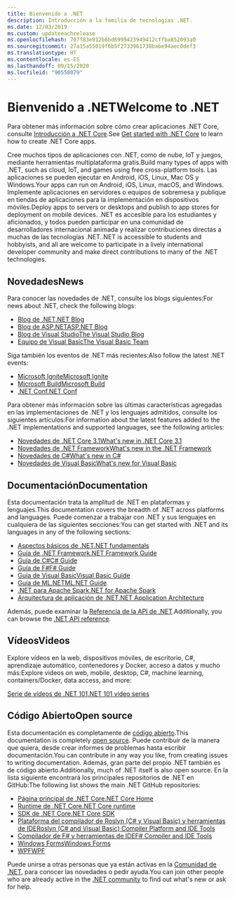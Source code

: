 ```yaml
---
title: Bienvenido a .NET
description: Introducción a la familia de tecnologías .NET.
ms.date: 12/03/2019
ms.custom: updateeachrelease
ms.openlocfilehash: 707f83e912b6bd6999423949412cffba852093a0
ms.sourcegitcommit: 27a15a55019f6b5f2733961738babe94aec0def3
ms.translationtype: HT
ms.contentlocale: es-ES
ms.lasthandoff: 09/15/2020
ms.locfileid: "90558079"
---
```

# <a name="welcome-to-net"></a><span data-ttu-id="d6538-103">Bienvenido a .NET</span><span class="sxs-lookup"><span data-stu-id="d6538-103">Welcome to .NET</span></span>

<span data-ttu-id="d6538-104">Para obtener más información sobre cómo crear aplicaciones .NET Core, consulte [Introducción a .NET Core](core/get-started.md).</span><span class="sxs-lookup"><span data-stu-id="d6538-104">See [Get started with .NET Core](core/get-started.md) to learn how to create .NET Core apps.</span></span>

<span data-ttu-id="d6538-105">Cree muchos tipos de aplicaciones con .NET, como de nube, IoT y juegos, mediante herramientas multiplataforma gratis.</span><span class="sxs-lookup"><span data-stu-id="d6538-105">Build many types of apps with .NET, such as cloud, IoT, and games using free cross-platform tools.</span></span> <span data-ttu-id="d6538-106">Las aplicaciones se pueden ejecutar en Android, iOS, Linux, Mac OS y Windows.</span><span class="sxs-lookup"><span data-stu-id="d6538-106">Your apps can run on Android, iOS, Linux, macOS, and Windows.</span></span> <span data-ttu-id="d6538-107">Implemente aplicaciones en servidores o equipos de sobremesa y publique en tiendas de aplicaciones para la implementación en dispositivos móviles.</span><span class="sxs-lookup"><span data-stu-id="d6538-107">Deploy apps to servers or desktops and publish to app stores for deployment on mobile devices.</span></span> <span data-ttu-id="d6538-108">.NET es accesible para los estudiantes y aficionados, y todos pueden participar en una comunidad de desarrolladores internacional animada y realizar contribuciones directas a muchas de las tecnologías .NET.</span><span class="sxs-lookup"><span data-stu-id="d6538-108">.NET is accessible to students and hobbyists, and all are welcome to participate in a lively international developer community and make direct contributions to many of the .NET technologies.</span></span>

## <a name="news"></a><span data-ttu-id="d6538-109">Novedades</span><span class="sxs-lookup"><span data-stu-id="d6538-109">News</span></span>

<span data-ttu-id="d6538-110">Para conocer las novedades de .NET, consulte los blogs siguientes:</span><span class="sxs-lookup"><span data-stu-id="d6538-110">For news about .NET, check the following blogs:</span></span>

- [<span data-ttu-id="d6538-111">Blog de .NET</span><span class="sxs-lookup"><span data-stu-id="d6538-111">.NET Blog</span></span>](https://devblogs.microsoft.com/dotnet/)
- [<span data-ttu-id="d6538-112">Blog de ASP.NET</span><span class="sxs-lookup"><span data-stu-id="d6538-112">ASP.NET Blog</span></span>](https://devblogs.microsoft.com/aspnet/)
- [<span data-ttu-id="d6538-113">Blog de Visual Studio</span><span class="sxs-lookup"><span data-stu-id="d6538-113">The Visual Studio Blog</span></span>](https://devblogs.microsoft.com/visualstudio/)
- [<span data-ttu-id="d6538-114">Equipo de Visual Basic</span><span class="sxs-lookup"><span data-stu-id="d6538-114">The Visual Basic Team</span></span>](https://devblogs.microsoft.com/vbteam/)

<span data-ttu-id="d6538-115">Siga también los eventos de .NET más recientes:</span><span class="sxs-lookup"><span data-stu-id="d6538-115">Also follow the latest .NET events:</span></span>

- [<span data-ttu-id="d6538-116">Microsoft Ignite</span><span class="sxs-lookup"><span data-stu-id="d6538-116">Microsoft Ignite</span></span>](https://www.microsoft.com/ignite)
- [<span data-ttu-id="d6538-117">Microsoft Build</span><span class="sxs-lookup"><span data-stu-id="d6538-117">Microsoft Build</span></span>](https://www.microsoft.com/build)
- [<span data-ttu-id="d6538-118">.NET Conf</span><span class="sxs-lookup"><span data-stu-id="d6538-118">.NET Conf</span></span>](https://www.dotnetconf.net/)

<span data-ttu-id="d6538-119">Para obtener más información sobre las últimas características agregadas en las implementaciones de .NET y los lenguajes admitidos, consulte los siguientes artículos:</span><span class="sxs-lookup"><span data-stu-id="d6538-119">For information about the latest features added to the .NET implementations and supported languages, see the following articles:</span></span>

- [<span data-ttu-id="d6538-120">Novedades de .NET Core 3.1</span><span class="sxs-lookup"><span data-stu-id="d6538-120">What's new in .NET Core 3.1</span></span>](core/whats-new/dotnet-core-3-1.md)
- [<span data-ttu-id="d6538-121">Novedades de .NET Framework</span><span class="sxs-lookup"><span data-stu-id="d6538-121">What's new in the .NET Framework</span></span>](framework/whats-new/index.md)
- [<span data-ttu-id="d6538-122">Novedades de C#</span><span class="sxs-lookup"><span data-stu-id="d6538-122">What's new in C#</span></span>](./csharp/whats-new/csharp-9.md)
- [<span data-ttu-id="d6538-123">Novedades de Visual Basic</span><span class="sxs-lookup"><span data-stu-id="d6538-123">What's new for Visual Basic</span></span>](visual-basic/whats-new/index.md)

## <a name="documentation"></a><span data-ttu-id="d6538-124">Documentación</span><span class="sxs-lookup"><span data-stu-id="d6538-124">Documentation</span></span>

<span data-ttu-id="d6538-125">Esta documentación trata la amplitud de .NET en plataformas y lenguajes.</span><span class="sxs-lookup"><span data-stu-id="d6538-125">This documentation covers the breadth of .NET across platforms and languages.</span></span> <span data-ttu-id="d6538-126">Puede comenzar a trabajar con .NET y sus lenguajes en cualquiera de las siguientes secciones:</span><span class="sxs-lookup"><span data-stu-id="d6538-126">You can get started with .NET and its languages in any of the following sections:</span></span>

- [<span data-ttu-id="d6538-127">Aspectos básicos de .NET</span><span class="sxs-lookup"><span data-stu-id="d6538-127">.NET fundamentals</span></span>](fundamentals/index.yml)
- [<span data-ttu-id="d6538-128">Guía de .NET Framework</span><span class="sxs-lookup"><span data-stu-id="d6538-128">.NET Framework Guide</span></span>](framework/index.yml)
- [<span data-ttu-id="d6538-129">Guía de C#</span><span class="sxs-lookup"><span data-stu-id="d6538-129">C# Guide</span></span>](csharp/index.yml)
- [<span data-ttu-id="d6538-130">Guía de F#</span><span class="sxs-lookup"><span data-stu-id="d6538-130">F# Guide</span></span>](fsharp/index.yml)
- [<span data-ttu-id="d6538-131">Guía de Visual Basic</span><span class="sxs-lookup"><span data-stu-id="d6538-131">Visual Basic Guide</span></span>](visual-basic/index.yml)
- [<span data-ttu-id="d6538-132">Guía de ML.NET</span><span class="sxs-lookup"><span data-stu-id="d6538-132">ML.NET Guide</span></span>](machine-learning/index.yml)
- [<span data-ttu-id="d6538-133">.NET para Apache Spark</span><span class="sxs-lookup"><span data-stu-id="d6538-133">.NET for Apache Spark</span></span>](spark/index.yml)
- [<span data-ttu-id="d6538-134">Arquitectura de aplicación de .NET</span><span class="sxs-lookup"><span data-stu-id="d6538-134">.NET Application Architecture</span></span>](architecture/index.yml)

<span data-ttu-id="d6538-135">Además, puede examinar la [Referencia de la API de .NET](../api/index.md).</span><span class="sxs-lookup"><span data-stu-id="d6538-135">Additionally, you can browse the [.NET API reference](../api/index.md).</span></span>

## <a name="videos"></a><span data-ttu-id="d6538-136">Vídeos</span><span class="sxs-lookup"><span data-stu-id="d6538-136">Videos</span></span>

<span data-ttu-id="d6538-137">Explore vídeos en la web, dispositivos móviles, de escritorio, C#, aprendizaje automático, contenedores y Docker, acceso a datos y mucho más:</span><span class="sxs-lookup"><span data-stu-id="d6538-137">Explore videos on web, mobile, desktop, C#, machine learning, containers/Docker, data access, and more:</span></span>

[<span data-ttu-id="d6538-138">Serie de vídeos de .NET 101</span><span class="sxs-lookup"><span data-stu-id="d6538-138">.NET 101 video series</span></span>](https://dotnet.microsoft.com/learn/videos)

## <a name="open-source"></a><span data-ttu-id="d6538-139">Código Abierto</span><span class="sxs-lookup"><span data-stu-id="d6538-139">Open source</span></span>

<span data-ttu-id="d6538-140">Esta documentación es completamente de [código abierto](https://github.com/dotnet/docs).</span><span class="sxs-lookup"><span data-stu-id="d6538-140">This documentation is completely [open source](https://github.com/dotnet/docs).</span></span> <span data-ttu-id="d6538-141">Puede contribuir de la manera que quiera, desde crear informes de problemas hasta escribir documentación.</span><span class="sxs-lookup"><span data-stu-id="d6538-141">You can contribute in any way you like, from creating issues to writing documentation.</span></span> <span data-ttu-id="d6538-142">Además, gran parte del propio .NET también es de código abierto.</span><span class="sxs-lookup"><span data-stu-id="d6538-142">Additionally, much of .NET itself is also open source.</span></span> <span data-ttu-id="d6538-143">En la lista siguiente encontrará los principales repositorios de .NET en GitHub:</span><span class="sxs-lookup"><span data-stu-id="d6538-143">The following list shows the main .NET GitHub repositories:</span></span>

- [<span data-ttu-id="d6538-144">Página principal de .NET Core</span><span class="sxs-lookup"><span data-stu-id="d6538-144">.NET Core Home</span></span>](https://github.com/dotnet/core)
- [<span data-ttu-id="d6538-145">Runtime de .NET Core</span><span class="sxs-lookup"><span data-stu-id="d6538-145">.NET Core runtime</span></span>](https://github.com/dotnet/runtime)
- [<span data-ttu-id="d6538-146">SDK de .NET Core</span><span class="sxs-lookup"><span data-stu-id="d6538-146">.NET Core SDK</span></span>](https://github.com/dotnet/sdk)
- [<span data-ttu-id="d6538-147">Plataforma del compilador de Roslyn (C# y Visual Basic) y herramientas de IDE</span><span class="sxs-lookup"><span data-stu-id="d6538-147">Roslyn (C# and Visual Basic) Compiler Platform and IDE Tools</span></span>](https://github.com/dotnet/roslyn)
- [<span data-ttu-id="d6538-148">Compilador de F# y herramientas de IDE</span><span class="sxs-lookup"><span data-stu-id="d6538-148">F# Compiler and IDE Tools</span></span>](https://github.com/dotnet/fsharp)
- [<span data-ttu-id="d6538-149">Windows Forms</span><span class="sxs-lookup"><span data-stu-id="d6538-149">Windows Forms</span></span>](https://github.com/dotnet/winforms)
- [<span data-ttu-id="d6538-150">WPF</span><span class="sxs-lookup"><span data-stu-id="d6538-150">WPF</span></span>](https://github.com/dotnet/wpf)

<span data-ttu-id="d6538-151">Puede unirse a otras personas que ya están activas en la [Comunidad de .NET](https://dotnet.microsoft.com/platform/community), para conocer las novedades o pedir ayuda.</span><span class="sxs-lookup"><span data-stu-id="d6538-151">You can join other people who are already active in the [.NET community](https://dotnet.microsoft.com/platform/community) to find out what's new or ask for help.</span></span>
